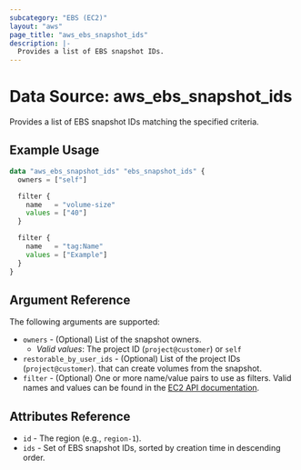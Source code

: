 ```yaml
---
subcategory: "EBS (EC2)"
layout: "aws"
page_title: "aws_ebs_snapshot_ids"
description: |-
  Provides a list of EBS snapshot IDs.
---
```


[describe-snapshots]: https://docs.cloud.croc.ru/en/api/ec2/snapshots/DescribeSnapshots.html

# Data Source: aws_ebs_snapshot_ids

Provides a list of EBS snapshot IDs matching the specified criteria.

## Example Usage

```terraform
data "aws_ebs_snapshot_ids" "ebs_snapshot_ids" {
  owners = ["self"]

  filter {
    name   = "volume-size"
    values = ["40"]
  }

  filter {
    name   = "tag:Name"
    values = ["Example"]
  }
}
```

## Argument Reference

The following arguments are supported:

* `owners` - (Optional) List of the snapshot owners.
    * _Valid values_: The project ID (`project@customer`) or `self`
* `restorable_by_user_ids` - (Optional) List of the project IDs (`project@customer`).
  that can create volumes from the snapshot.
* `filter` - (Optional) One or more name/value pairs to use as filters.
	Valid names and values can be found in the [EC2 API documentation][describe-snapshots].

## Attributes Reference

* `id` - The region (e.g., `region-1`).
* `ids` - Set of EBS snapshot IDs, sorted by creation time in descending order.
